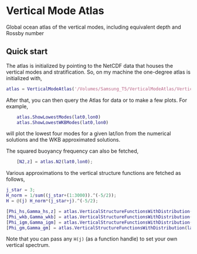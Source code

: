 Vertical Mode Atlas
==============

Global ocean atlas of the vertical modes, including equivalent depth and Rossby number

Quick start
------------

The atlas is initialized by pointing to the NetCDF data that houses the vertical modes and stratification. So, on my machine the one-degree atlas is initialized with,
```matlab
atlas = VerticalModeAtlas('/Volumes/Samsung_T5/VerticalModeAtlas/VerticalModeAtlas-01.nc');
```

After that, you can then query the Atlas for data or to make a few plots. For example,
```matlab
    atlas.ShowLowestModes(lat0,lon0)
    atlas.ShowLowestWKBModes(lat0,lon0)
```
will plot the lowest four modes for a given lat/lon from the numerical solutions and the WKB approximated solutions.

The squared buoyancy frequency can also be fetched,
```matlab
    [N2,z] = atlas.N2(lat0,lon0);
```

Various approximations to the vertical structure functions are fetched as follows,
```matlab
j_star = 3;
H_norm = 1/sum((j_star+(1:3000)).^(-5/2));
H = @(j) H_norm*(j_star+j).^(-5/2);

[Phi_hs,Gamma_hs,z] = atlas.VerticalStructureFunctionsWithDistribution(lat0,lon0,H,'exact-hydrostatic');
[Phi_wkb,Gamma_wkb] = atlas.VerticalStructureFunctionsWithDistribution(lat0,lon0,H,'wkb-hydrostatic');
[Phi_igm,Gamma_igm] = atlas.VerticalStructureFunctionsWithDistribution(lat0,lon0,H,'igm');
[Phi_gm,Gamma_gm] = atlas.VerticalStructureFunctionsWithDistribution(lat0,lon0,H,'gm');
```

Note that you can pass any `H(j)` (as a function handle) to set your own vertical spectrum.

